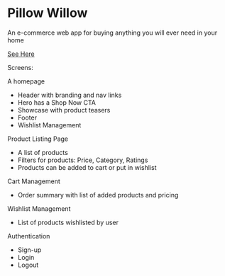 # Pillow Willow
An e-commerce web app for buying anything you will ever need in your home

[See Here](https://pillow-willow.netlify.app/)

Screens:

A homepage
- Header with branding and nav links
- Hero has a Shop Now CTA
- Showcase with product teasers
- Footer
- Wishlist Management

Product Listing Page
- A list of products
- Filters for products: Price, Category, Ratings
- Products can be added to cart or put in wishlist

Cart Management
- Order summary with list of added products and pricing

Wishlist Management
- List of products wishlisted by user

Authentication
- Sign-up
- Login
- Logout
